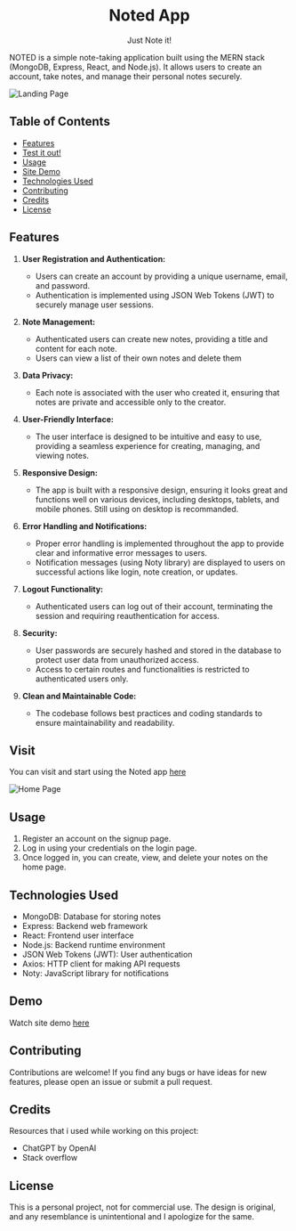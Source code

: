 <h1 align="center">Noted App</h1>
<p align="center">Just Note it!</p>

NOTED is a simple note-taking application built using the MERN stack (MongoDB, Express, React, and Node.js). It allows users to create an account, take notes, and manage their personal notes securely.

<img src="https://res.cloudinary.com/dwuyp1nss/image/upload/v1690240848/Website%20Demo/lak93vkzryojotuajefy.png" alt="Landing Page">

## Table of Contents
- [Features](#features)
- [Test it out!](#visit)
- [Usage](#usage)
- [Site Demo](#demo)
- [Technologies Used](#technologies-used)
- [Contributing](#contributing)
- [Credits](#credits)
- [License](#license)

## Features
1. **User Registration and Authentication:**
   - Users can create an account by providing a unique username, email, and password.
   - Authentication is implemented using JSON Web Tokens (JWT) to securely manage user sessions.

2. **Note Management:**
   - Authenticated users can create new notes, providing a title and content for each note.
   - Users can view a list of their own notes and delete them

3. **Data Privacy:**
   - Each note is associated with the user who created it, ensuring that notes are private and accessible only to the creator.

4. **User-Friendly Interface:**
   - The user interface is designed to be intuitive and easy to use, providing a seamless experience for creating, managing, and viewing notes.

5. **Responsive Design:**
   - The app is built with a responsive design, ensuring it looks great and functions well on various devices, including desktops, tablets, and mobile phones. Still using on desktop is recommanded.

6. **Error Handling and Notifications:**
   - Proper error handling is implemented throughout the app to provide clear and informative error messages to users.
   - Notification messages (using Noty library) are displayed to users on successful actions like login, note creation, or updates.

7. **Logout Functionality:**
   - Authenticated users can log out of their account, terminating the session and requiring reauthentication for access.

8. **Security:**
   - User passwords are securely hashed and stored in the database to protect user data from unauthorized access.
   - Access to certain routes and functionalities is restricted to authenticated users only.

9. **Clean and Maintainable Code:**
   - The codebase follows best practices and coding standards to ensure maintainability and readability.


## Visit
You can visit and start using the Noted app [here](https://noted-app-ten.vercel.app/)

<img src="https://res.cloudinary.com/dwuyp1nss/image/upload/v1690240845/Website%20Demo/ydet35yiiidfcpsfydkm.png" alt="Home Page" />

## Usage
1. Register an account on the signup page.
2. Log in using your credentials on the login page.
3. Once logged in, you can create, view, and delete your notes on the home page.


## Technologies Used
- MongoDB: Database for storing notes
- Express: Backend web framework
- React: Frontend user interface
- Node.js: Backend runtime environment
- JSON Web Tokens (JWT): User authentication
- Axios: HTTP client for making API requests
- Noty: JavaScript library for notifications

## Demo
Watch site demo [here](https://drive.google.com/file/d/1TZyWIQBO5v3S1nYpJ1nguiuSkC16NT7v/view?usp=sharing)

## Contributing
Contributions are welcome! If you find any bugs or have ideas for new features, please open an issue or submit a pull request.

## Credits
Resources that i used while working on this project:
- ChatGPT by OpenAI
- Stack overflow

## License
This is a personal project, not for commercial use. The design is original, and any resemblance is unintentional and I apologize for the same.
